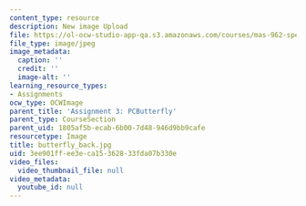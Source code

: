 ```yaml
---
content_type: resource
description: New image Upload
file: https://ol-ocw-studio-app-qa.s3.amazonaws.com/courses/mas-962-special-topics-new-textiles-spring-2010/3ee901ffee3eca15362833fda07b330e_butterfly_back.jpg
file_type: image/jpeg
image_metadata:
  caption: ''
  credit: ''
  image-alt: ''
learning_resource_types:
- Assignments
ocw_type: OCWImage
parent_title: 'Assignment 3: PCButterfly'
parent_type: CourseSection
parent_uid: 1805af5b-ecab-6b00-7d48-946d9bb9cafe
resourcetype: Image
title: butterfly_back.jpg
uid: 3ee901ff-ee3e-ca15-3628-33fda07b330e
video_files:
  video_thumbnail_file: null
video_metadata:
  youtube_id: null
---
```

